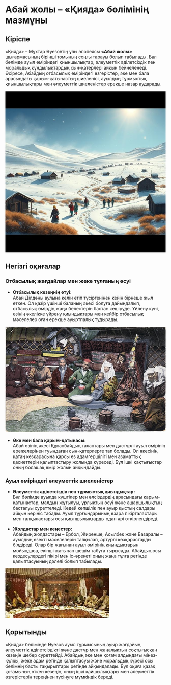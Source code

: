 # Абай жолы – «Қияда» бөлімінің мазмұны

## Кіріспе
«Қияда» – Мұхтар Әуезовтің ұлы эпопеясы **«Абай жолы»** шығармасының бірінші томының соңғы тарауы болып табылады. Бұл бөлімде ауыл өміріндегі қиыншылықтар, әлеуметтік әділетсіздік пен моральдық құндылықтардың сын-қатерлері айқын бейнеленеді. Әсіресе, Абайдың отбасылық өміріндегі өзгерістер, әке мен бала арасындағы қарым-қатынастың шиеленісі, ауылдың тұрмыстық қиыншылықтары мен әлеуметтік шиеленістер ерекше назар аударады.

![](assets/images/4_1.png)

## Негізгі оқиғалар

### Отбасылық жағдайлар мен жеке тұлғаның өсуі
- **Отбасылық кезеңнің өтуі:**  
  Абай Ділдәны аулына келін етіп түсіргенінен кейін бірнеше жыл өткен. Ол қазір үшінші баланың әкесі болуға дайындалып, отбасылық өмірдің жаңа белестерін бастан кешіруде. Үйлену күні, өзінің әкелікке үйрену қиындықтары мен кейбір отбасылық мәселелер оған ерекше ауыртпалық тудырады.

![](assets/images/4_2.jpg)

- **Әке мен бала қарым-қатынасы:**  
  Абай өзінің әкесі Құнанбайдың талаптары мен дәстүрлі ауыл өмірінің ережелерінен туындаған сын-қатерлерге тап болады. Ол әкесінің қатаң көзқарасына қарсы өз адамгершілігі мен азаматтық қасиеттерін қалыптастыру жолында күреседі. Бұл ішкі қақтығыстар оның болашақ өмір жолын айқындайды.

### Ауыл өміріндегі әлеуметтік шиеленістер
- **Әлеуметтік әділетсіздік пен тұрмыстық қиындықтар:**  
  Бұл бөлімде ауылда күштілер мен әлсіздердің арасындағы қарым-қатынастар, малдың жұтылуы, ұрлықтың өсуі және ашаршылықтың басталуы суреттеледі. Кедей көпшілік пен ауыр қыстың салдары айқын көрініс табады. Ауыл тұрғындарының өзара пікірталастары мен талқыластары осы қиыншылықтарды одан әрі өткірлендіреді.

- **Жолдастар мен кеңестер:**  
  Абайдың жолдастары – Ербол, Жиренше, Асылбек және Базаралы – ауылдың өзекті мәселелерін талқылап, әртүрлі көзқарастарды білдіреді. Олар бір жағынан ауыл өмірінің қиындықтарын мойындаса, екінші жағынан шешім табуға тырысады. Абайдың осы кездесулердегі пікірі мен іс-әрекеті оның жаңа тұлға ретінде қалыптасуының дәлелі болып табылады.


![](assets/images/4_3.jpeg)

## Қорытынды
«Қияда» бөлімінде Әуезов ауыл тұрмысының ауыр жағдайын, әлеуметтік әділетсіздікті және дәстүр мен жаңалықтың соқтығысқан кезеңін шебер суреттейді. Абайдың әке мен қоғам алдындағы мінез-құлқы, жеке адам ретінде қалыптасуы және моральдық күресі осы бөлімнің басты тақырыптары ретінде айқындалады. Бұл оқиға қазақ қоғамының өткен кезеңін, оның ішкі қайшылықтары мен әлеуметтік өзгерістерін тереңінен түсінуге мүмкіндік береді.